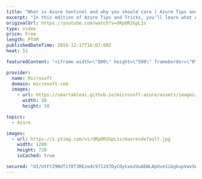 ```yaml
---
title: "What is Azure Sentinel and why you should care | Azure Tips and Tricks"
excerpt: "In this edition of Azure Tips and Tricks, you'll learn what Azure Sentinel is and how to use it. Azure Sentinel provides a threat detection and mitigation service that helps you to detect incident and threats when they happen and helps you to solve them as effectively as possible.    For more tips and"
originalUrl: https://youtube.com/watch?v=dRpOR2GpL1s
type: video
price: Free
length: PT4M
publishedDateTime: 2019-12-17T16:07:00Z
heat: 51

featuredContent: "<iframe width=\"800\" height=\"500\" frameborder=\"0\" src=\"https://www.youtube.com/embed/dRpOR2GpL1s\" allow=\"accelerometer; autoplay; encrypted-media; gyroscope; picture-in-picture\" allowfullscreen></iframe>"

provider:
  name: Microsoft
  domain: microsoft.com
  images:
    - url: https://smartableai.github.io/microsoft-azure/assets/images/organizations/microsoft.com-50x50.jpg
      width: 50
      height: 50

topics:
  - Azure

images:
  - url: https://i.ytimg.com/vi/dRpOR2GpL1s/maxresdefault.jpg
    width: 1280
    height: 720
    isCached: true

secured: "UI/UtFtZ9NdT1f8T3REzedc9712X7DyCOykxozUuAEWLApUve1ibgkupVwxSWL0qw+3GKZVPmNiG0AhhwX4VntZr/p0HsE9NgpfizlNgReDwY65EnxkdOjYyKA//+kMkxy1S2fGqFItLCxSNhdc3RoGR5HgptJ2rw3BfXAZXpSGI7iz4nLrz3SDynENeFbfGSI6lV94SvhisNvCyPq02tB6LlOAmZVpvl8+JtF7/FtQBPi3BmftpUPuOOu9HTB+4PfUyIE2ShiFkCDSr0arafN3cN2Tsv8vkVUROdF1Y0OH7vuByM15Ox09rMsLvLlGOgR6X34Z91LyitA3zWlZ8weiH7BBTAknIH4HeQzA+DQg8pZOi0b3044wK3v2f8c2Xs5nj+H7QaWkXTcjsLWHzbqS7JEGi0wp4yiLiRB8rxys=;PGSWWUfoEmp0HyNL4YMdTw=="
---
```


